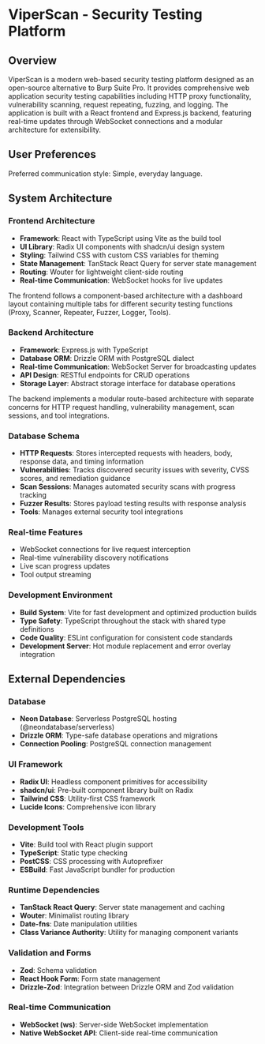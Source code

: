 # ViperScan - Security Testing Platform

## Overview

ViperScan is a modern web-based security testing platform designed as an open-source alternative to Burp Suite Pro. It provides comprehensive web application security testing capabilities including HTTP proxy functionality, vulnerability scanning, request repeating, fuzzing, and logging. The application is built with a React frontend and Express.js backend, featuring real-time updates through WebSocket connections and a modular architecture for extensibility.

## User Preferences

Preferred communication style: Simple, everyday language.

## System Architecture

### Frontend Architecture
- **Framework**: React with TypeScript using Vite as the build tool
- **UI Library**: Radix UI components with shadcn/ui design system
- **Styling**: Tailwind CSS with custom CSS variables for theming
- **State Management**: TanStack React Query for server state management
- **Routing**: Wouter for lightweight client-side routing
- **Real-time Communication**: WebSocket hooks for live updates

The frontend follows a component-based architecture with a dashboard layout containing multiple tabs for different security testing functions (Proxy, Scanner, Repeater, Fuzzer, Logger, Tools).

### Backend Architecture
- **Framework**: Express.js with TypeScript
- **Database ORM**: Drizzle ORM with PostgreSQL dialect
- **Real-time Communication**: WebSocket Server for broadcasting updates
- **API Design**: RESTful endpoints for CRUD operations
- **Storage Layer**: Abstract storage interface for database operations

The backend implements a modular route-based architecture with separate concerns for HTTP request handling, vulnerability management, scan sessions, and tool integrations.

### Database Schema
- **HTTP Requests**: Stores intercepted requests with headers, body, response data, and timing information
- **Vulnerabilities**: Tracks discovered security issues with severity, CVSS scores, and remediation guidance
- **Scan Sessions**: Manages automated security scans with progress tracking
- **Fuzzer Results**: Stores payload testing results with response analysis
- **Tools**: Manages external security tool integrations

### Real-time Features
- WebSocket connections for live request interception
- Real-time vulnerability discovery notifications
- Live scan progress updates
- Tool output streaming

### Development Environment
- **Build System**: Vite for fast development and optimized production builds
- **Type Safety**: TypeScript throughout the stack with shared type definitions
- **Code Quality**: ESLint configuration for consistent code standards
- **Development Server**: Hot module replacement and error overlay integration

## External Dependencies

### Database
- **Neon Database**: Serverless PostgreSQL hosting (@neondatabase/serverless)
- **Drizzle ORM**: Type-safe database operations and migrations
- **Connection Pooling**: PostgreSQL connection management

### UI Framework
- **Radix UI**: Headless component primitives for accessibility
- **shadcn/ui**: Pre-built component library built on Radix
- **Tailwind CSS**: Utility-first CSS framework
- **Lucide Icons**: Comprehensive icon library

### Development Tools
- **Vite**: Build tool with React plugin support
- **TypeScript**: Static type checking
- **PostCSS**: CSS processing with Autoprefixer
- **ESBuild**: Fast JavaScript bundler for production

### Runtime Dependencies
- **TanStack React Query**: Server state management and caching
- **Wouter**: Minimalist routing library
- **Date-fns**: Date manipulation utilities
- **Class Variance Authority**: Utility for managing component variants

### Validation and Forms
- **Zod**: Schema validation
- **React Hook Form**: Form state management
- **Drizzle-Zod**: Integration between Drizzle ORM and Zod validation

### Real-time Communication
- **WebSocket (ws)**: Server-side WebSocket implementation
- **Native WebSocket API**: Client-side real-time communication